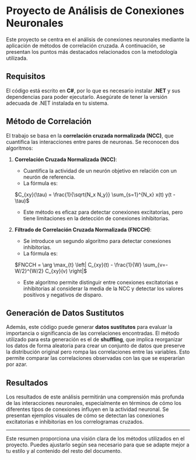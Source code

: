 # Proyecto de Análisis de Conexiones Neuronales

Este proyecto se centra en el análisis de conexiones neuronales mediante la aplicación de métodos de correlación cruzada. A continuación, se presentan los puntos más destacados relacionados con la metodología utilizada.

## Requisitos

El código está escrito en **C#**, por lo que es necesario instalar **.NET** y sus dependencias para poder ejecutarlo. Asegúrate de tener la versión adecuada de .NET instalada en tu sistema.

## Método de Correlación

El trabajo se basa en la **correlación cruzada normalizada (NCC)**, que cuantifica las interacciones entre pares de neuronas. Se reconocen dos algoritmos:

1. **Correlación Cruzada Normalizada (NCC)**:
   - Cuantifica la actividad de un neurón objetivo en relación con un neurón de referencia.
   - La fórmula es:

   $C_{xy}(\tau) = \frac{1}{\sqrt{N_x N_y}} \sum_{s=1}^{N_x} x(t) y(t - \tau)$

   - Este método es eficaz para detectar conexiones excitatorias, pero tiene limitaciones en la detección de conexiones inhibitorias.

2. **Filtrado de Correlación Cruzada Normalizada (FNCCH)**:
   - Se introduce un segundo algoritmo para detectar conexiones inhibitorias.
   - La fórmula es:

   $FNCCH = \arg \max_{t} \left| C_{xy}(t) - \frac{1}{W} \sum_{v=-W/2}^{W/2} C_{xy}(v) \right|$

   - Este algoritmo permite distinguir entre conexiones excitatorias e inhibitorias al considerar la media de la NCC y detectar los valores positivos y negativos de disparo.

## Generación de Datos Sustitutos

Además, este código puede generar **datos sustitutos** para evaluar la importancia o significancia de las correlaciones encontradas. El método utilizado para esta generación es el de **shuffling**, que implica reorganizar los datos de forma aleatoria para crear un conjunto de datos que preserve la distribución original pero rompa las correlaciones entre las variables. Esto permite comparar las correlaciones observadas con las que se esperarían por azar.

## Resultados

Los resultados de este análisis permitirán una comprensión más profunda de las interacciones neuronales, especialmente en términos de cómo los diferentes tipos de conexiones influyen en la actividad neuronal. Se presentan ejemplos visuales de cómo se detectan las conexiones excitatorias e inhibitorias en los correlogramas cruzados.

---

Este resumen proporciona una visión clara de los métodos utilizados en el proyecto. Puedes ajustarlo según sea necesario para que se adapte mejor a tu estilo y al contenido del resto del documento.
